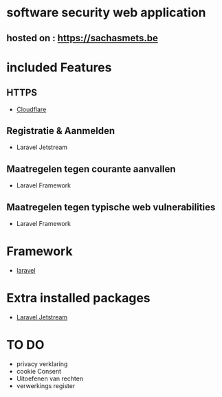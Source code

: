 # software security web application

## hosted on : https://sachasmets.be

# included Features
## HTTPS
* [Cloudflare](https://www.cloudflare.com/)
## Registratie & Aanmelden
* Laravel Jetstream
## Maatregelen tegen courante aanvallen
* Laravel Framework
## Maatregelen tegen typische web vulnerabilities
* Laravel Framework

# Framework
* [laravel](https://laravel.com/)
# Extra installed packages
* [Laravel Jetstream](https://jetstream.laravel.com/2.x/introduction.html)

# TO DO
* privacy verklaring
* cookie Consent
* Uitoefenen van rechten
* verwerkings register